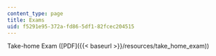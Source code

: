 ```yaml
---
content_type: page
title: Exams
uid: f5291e95-372a-fd86-5df1-82fcec204515
---
```


Take-home Exam ([PDF]({{< baseurl >}}/resources/take_home_exam))